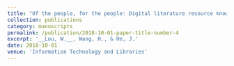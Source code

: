 ```yaml
---
title: "Of the people, for the people: Digital literature resource knowledge recommendation based on user cognition."
collection: publications
category: manuscripts
permalink: /publication/2018-10-01-paper-title-number-4
excerpt: '__Lou, W.__, Wang, H., & He, J.'
date: 2018-10-01
venue: 'Information Technology and Libraries'
---
```


